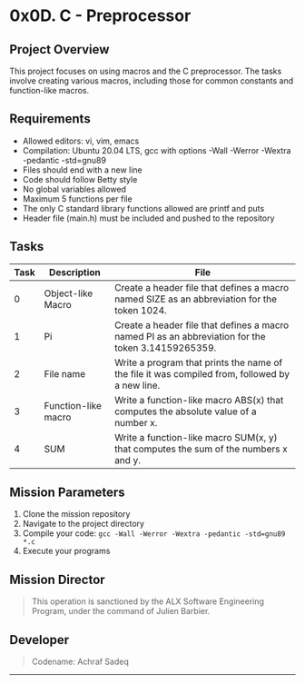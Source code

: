 # 0x0D. C - Preprocessor

## Project Overview

This project focuses on using macros and the C preprocessor. The tasks involve creating various macros, including those for common constants and function-like macros.

## Requirements

- Allowed editors: vi, vim, emacs
- Compilation: Ubuntu 20.04 LTS, gcc with options -Wall -Werror -Wextra -pedantic -std=gnu89
- Files should end with a new line
- Code should follow Betty style
- No global variables allowed
- Maximum 5 functions per file
- The only C standard library functions allowed are printf and puts
- Header file (main.h) must be included and pushed to the repository

## Tasks

| Task | Description | File |
|------|-------------|------|
| 0 | Object-like Macro | Create a header file that defines a macro named SIZE as an abbreviation for the token 1024. | 0-object_like_macro.h |
| 1 | Pi | Create a header file that defines a macro named PI as an abbreviation for the token 3.14159265359. | 1-pi.h |
| 2 | File name | Write a program that prints the name of the file it was compiled from, followed by a new line. | 2-main.c |
| 3 | Function-like macro | Write a function-like macro ABS(x) that computes the absolute value of a number x. | 3-function_like_macro.h |
| 4 | SUM | Write a function-like macro SUM(x, y) that computes the sum of the numbers x and y. | 4-sum.h |

## Mission Parameters

1. Clone the mission repository
2. Navigate to the project directory
3. Compile your code: `gcc -Wall -Werror -Wextra -pedantic -std=gnu89 *.c`
4. Execute your programs



## Mission Director

> This operation is sanctioned by the ALX Software Engineering Program, under the command of Julien Barbier.

## Developer


> Codename: Achraf Sadeq
----------------------
